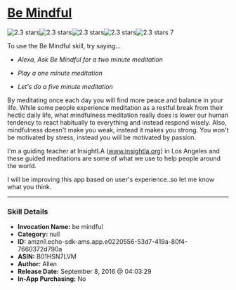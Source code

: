 # [Be Mindful](http://alexa.amazon.com/#skills/amzn1.echo-sdk-ams.app.e0220556-53d7-419a-80f4-7660372d790a)
![2.3 stars](../../images/ic_star_black_18dp_1x.png)![2.3 stars](../../images/ic_star_black_18dp_1x.png)![2.3 stars](../../images/ic_star_half_black_18dp_1x.png)![2.3 stars](../../images/ic_star_border_black_18dp_1x.png)![2.3 stars](../../images/ic_star_border_black_18dp_1x.png) 7

To use the Be Mindful skill, try saying...

* *Alexa, Ask Be Mindful for a two minute meditation*

* *Play a one minute meditation*

* *Let's do a five minute meditation*

By meditating once each day you will find more peace and balance in your life. While some people experience meditation as a restful break from their hectic daily life, what mindfulness meditation really does is lower our human tendency to react habitually to everything and instead respond wisely. Also, mindfulness doesn't make you weak, instead it makes you strong. You won't be motivated by stress, instead you will be motivated by passion.

I'm a guiding teacher at InsightLA (www.insightla.org) in Los Angeles and these guided meditations are some of what we use to help people around the world.

I will be improving this app based on user's experience..so let me know what you think.

***

### Skill Details

* **Invocation Name:** be mindful
* **Category:** null
* **ID:** amzn1.echo-sdk-ams.app.e0220556-53d7-419a-80f4-7660372d790a
* **ASIN:** B01HSN7LVM
* **Author:** Allen
* **Release Date:** September 8, 2016 @ 04:03:29
* **In-App Purchasing:** No

